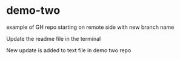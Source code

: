 # demo-two
example of GH repo starting on remote side with new branch name

Update the readme file in the terminal

New update is added to text file in demo two repo
